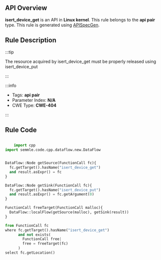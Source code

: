 ---
---


## API Overview
**isert_device_get** is an API in **Linux kernel**. This rule belongs to the **api pair** type. This rule is generated using [APISpecGen](../../tools/APISpecGen).
## Rule Description

:::tip

The resource acquired by isert_device_get must be properly released using isert_device_put

:::

:::info

- Tags: **api pair**
- Parameter Index: **N/A**
- CWE Type: **CWE-404**

:::

## Rule Code
```python

    import cpp
import semmle.code.cpp.dataflow.new.DataFlow


DataFlow::Node getSource(FunctionCall fc){
  fc.getTarget().hasName("isert_device_get")
  and result.asExpr() = fc
}

DataFlow::Node getSink(FunctionCall fc){
  fc.getTarget().hasName("isert_device_put")
  and result.asExpr() = fc.getArgument(0)
}

FunctionCall freeTarget(FunctionCall malloc){
  DataFlow::localFlow(getSource(malloc), getSink(result))
}

from FunctionCall fc
where fc.getTarget().hasName("isert_device_get")
      and not exists(
        FunctionCall free| 
        free = freeTarget(fc)
      )
select fc.getLocation()

    
```